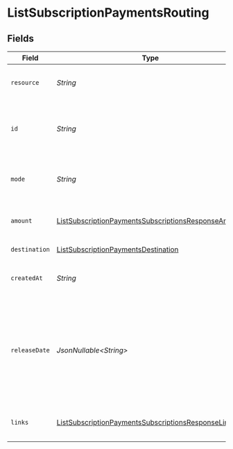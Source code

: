# ListSubscriptionPaymentsRouting


## Fields

| Field                                                                                                                                                                                                                                                             | Type                                                                                                                                                                                                                                                              | Required                                                                                                                                                                                                                                                          | Description                                                                                                                                                                                                                                                       | Example                                                                                                                                                                                                                                                           |
| ----------------------------------------------------------------------------------------------------------------------------------------------------------------------------------------------------------------------------------------------------------------- | ----------------------------------------------------------------------------------------------------------------------------------------------------------------------------------------------------------------------------------------------------------------- | ----------------------------------------------------------------------------------------------------------------------------------------------------------------------------------------------------------------------------------------------------------------- | ----------------------------------------------------------------------------------------------------------------------------------------------------------------------------------------------------------------------------------------------------------------- | ----------------------------------------------------------------------------------------------------------------------------------------------------------------------------------------------------------------------------------------------------------------- |
| `resource`                                                                                                                                                                                                                                                        | *String*                                                                                                                                                                                                                                                          | :heavy_check_mark:                                                                                                                                                                                                                                                | Indicates the response contains a route object. Will always contain the string `route` for this endpoint.                                                                                                                                                         | route                                                                                                                                                                                                                                                             |
| `id`                                                                                                                                                                                                                                                              | *String*                                                                                                                                                                                                                                                          | :heavy_check_mark:                                                                                                                                                                                                                                                | The identifier uniquely referring to this route. Mollie will always refer to the route by this ID. Example: `rt_5B8cwPMGnU6qLbRvo7qEZo`.                                                                                                                          | rt_5B8cwPMGnU                                                                                                                                                                                                                                                     |
| `mode`                                                                                                                                                                                                                                                            | *String*                                                                                                                                                                                                                                                          | :heavy_check_mark:                                                                                                                                                                                                                                                | Whether this entity was created in live mode or in test mode.<br/><br/>Possible values: `live` `test`                                                                                                                                                             | live                                                                                                                                                                                                                                                              |
| `amount`                                                                                                                                                                                                                                                          | [ListSubscriptionPaymentsSubscriptionsResponseAmount](../../models/operations/ListSubscriptionPaymentsSubscriptionsResponseAmount.md)                                                                                                                             | :heavy_check_mark:                                                                                                                                                                                                                                                | The portion of the total payment amount being routed. Currently only `EUR` payments can be routed.                                                                                                                                                                |                                                                                                                                                                                                                                                                   |
| `destination`                                                                                                                                                                                                                                                     | [ListSubscriptionPaymentsDestination](../../models/operations/ListSubscriptionPaymentsDestination.md)                                                                                                                                                             | :heavy_check_mark:                                                                                                                                                                                                                                                | The destination of this portion of the payment.                                                                                                                                                                                                                   |                                                                                                                                                                                                                                                                   |
| `createdAt`                                                                                                                                                                                                                                                       | *String*                                                                                                                                                                                                                                                          | :heavy_check_mark:                                                                                                                                                                                                                                                | The date and time when the route was created. The date is given in ISO 8601 format.                                                                                                                                                                               | 2024-12-12T10:00:00Z                                                                                                                                                                                                                                              |
| `releaseDate`                                                                                                                                                                                                                                                     | *JsonNullable\<String>*                                                                                                                                                                                                                                           | :heavy_minus_sign:                                                                                                                                                                                                                                                | Optionally, schedule this portion of the payment to be transferred to its destination on a later date. The date must be given in `YYYY-MM-DD` format.<br/><br/>If no date is given, the funds become available to the connected merchant as soon as the payment succeeds. | 2024-12-12                                                                                                                                                                                                                                                        |
| `links`                                                                                                                                                                                                                                                           | [ListSubscriptionPaymentsSubscriptionsResponseLinks](../../models/operations/ListSubscriptionPaymentsSubscriptionsResponseLinks.md)                                                                                                                               | :heavy_check_mark:                                                                                                                                                                                                                                                | An object with several relevant URLs. Every URL object will contain an `href` and a `type` field.                                                                                                                                                                 |                                                                                                                                                                                                                                                                   |